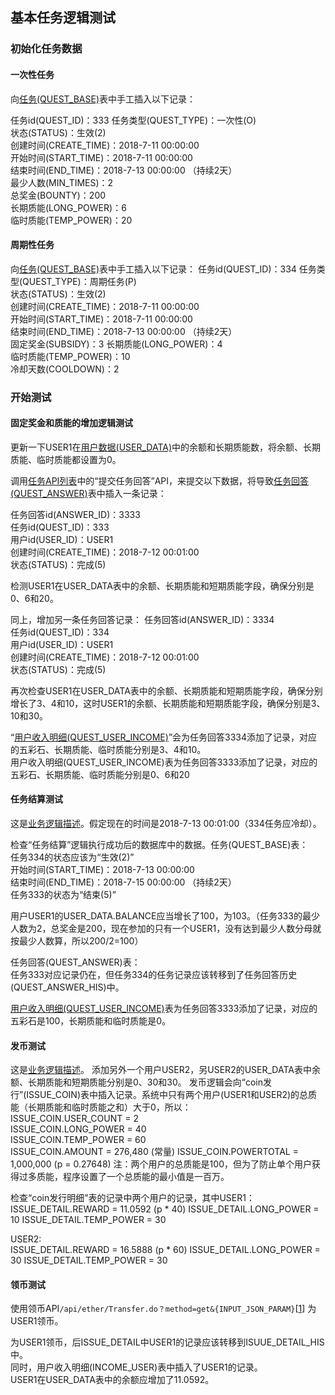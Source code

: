## 基本任务逻辑测试

### 初始化任务数据
#### 一次性任务
向[任务(QUEST_BASE)](http://git.inspur.com/qualitychain/docs/blob/master/qccoin/%E4%BA%94%E5%BD%A9%E7%9F%B3%E6%95%B0%E6%8D%AE%E7%BB%93%E6%9E%84.md#%E4%BB%BB%E5%8A%A1quest_base)表中手工插入以下记录：

任务id(QUEST_ID)：333
任务类型(QUEST_TYPE)：一次性(O)  
状态(STATUS)：生效(2)  
创建时间(CREATE_TIME)：2018-7-11 00:00:00  
开始时间(START_TIME)：2018-7-11 00:00:00  
结束时间(END_TIME)：2018-7-13 00:00:00 （持续2天）  
最少人数(MIN_TIMES)：2  
总奖金(BOUNTY)：200  
长期质能(LONG_POWER)：6  
临时质能(TEMP_POWER)：20  

#### 周期性任务
向[任务(QUEST_BASE)](http://git.inspur.com/qualitychain/docs/blob/master/qccoin/%E4%BA%94%E5%BD%A9%E7%9F%B3%E6%95%B0%E6%8D%AE%E7%BB%93%E6%9E%84.md#%E4%BB%BB%E5%8A%A1quest_base)表中手工插入以下记录：
任务id(QUEST_ID)：334
任务类型(QUEST_TYPE)：周期任务(P)  
状态(STATUS)：生效(2)  
创建时间(CREATE_TIME)：2018-7-11 00:00:00  
开始时间(START_TIME)：2018-7-11 00:00:00  
结束时间(END_TIME)：2018-7-13 00:00:00 （持续2天）  
固定奖金(SUBSIDY)：3
长期质能(LONG_POWER)：4  
临时质能(TEMP_POWER)：10  
冷却天数(COOLDOWN)：2  

### 开始测试
#### 固定奖金和质能的增加逻辑测试
更新一下USER1在[用户数据(USER_DATA)](http://git.inspur.com/qualitychain/docs/blob/master/qccoin/%E4%BA%94%E5%BD%A9%E7%9F%B3%E6%95%B0%E6%8D%AE%E7%BB%93%E6%9E%84.md#%E7%94%A8%E6%88%B7%E6%95%B0%E6%8D%AEuser_data)中的余额和长期质能数，将余额、长期质能、临时质能都设置为0。

调用[任务API列表](http://git.inspur.com/qualitychain/docs/blob/master/qccoin/%E5%95%84%E6%9C%A8%E9%B8%9F%E5%AF%B9%E6%8E%A5API.md#%E4%BB%BB%E5%8A%A1api%E5%88%97%E8%A1%A8)中的“提交任务回答”API，来提交以下数据，将导致[任务回答(QUEST_ANSWER)](http://git.inspur.com/qualitychain/docs/blob/master/qccoin/%E4%BA%94%E5%BD%A9%E7%9F%B3%E6%95%B0%E6%8D%AE%E7%BB%93%E6%9E%84.md#%E4%BB%BB%E5%8A%A1%E5%9B%9E%E7%AD%94quest_answer)表中插入一条记录：

任务回答id(ANSWER_ID)：3333  
任务id(QUEST_ID)：333  
用户id(USER_ID)：USER1  
创建时间(CREATE_TIME)：2018-7-12 00:01:00  
状态(STATUS)：完成(5)

检测USER1在USER_DATA表中的余额、长期质能和短期质能字段，确保分别是0、6和20。

同上，增加另一条任务回答记录：
任务回答id(ANSWER_ID)：3334  
任务id(QUEST_ID)：334  
用户id(USER_ID)：USER1  
创建时间(CREATE_TIME)：2018-7-12 00:01:00  
状态(STATUS)：完成(5)

再次检查USER1在USER_DATA表中的余额、长期质能和短期质能字段，确保分别增长了3、4和10，这时USER1的余额、长期质能和短期质能字段，确保分别是3、10和30。

“[用户收入明细(QUEST_USER_INCOME)](http://git.inspur.com/qualitychain/docs/blob/master/qccoin/%E4%BA%94%E5%BD%A9%E7%9F%B3%E6%95%B0%E6%8D%AE%E7%BB%93%E6%9E%84.md#%E7%94%A8%E6%88%B7%E6%94%B6%E5%85%A5%E6%98%8E%E7%BB%86quest_user_income)”会为任务回答3334添加了记录，对应的五彩石、长期质能、临时质能分别是3、4和10。  
用户收入明细(QUEST_USER_INCOME)表为任务回答3333添加了记录，对应的五彩石、长期质能、临时质能分别是0、6和20


#### 任务结算测试
这是[业务逻辑描述](http://git.inspur.com/qualitychain/docs/blob/master/qccoin/%E9%A2%86%E5%B8%812.md#41-%E4%BB%BB%E5%8A%A1%E7%BB%93%E7%AE%97)。假定现在的时间是2018-7-13 00:01:00（334任务应冷却）。

检查“任务结算”逻辑执行成功后的数据库中的数据。任务(QUEST_BASE)表：  
任务334的状态应该为“生效(2)”  
开始时间(START_TIME)：2018-7-13 00:00:00  
结束时间(END_TIME)：2018-7-15 00:00:00 （持续2天）  
任务333的状态为“结束(5)”  

用户USER1的USER_DATA.BALANCE应当增长了100，为103。（任务333的最少人数为2，总奖金是200，现在参加的只有一个USER1，没有达到最少人数分母就按最少人数算，所以200/2=100）  

任务回答(QUEST_ANSWER)表：  
任务333对应记录仍在，但任务334的任务记录应该转移到了任务回答历史(QUEST_ANSWER_HIS)中。  

[用户收入明细(QUEST_USER_INCOME)](http://git.inspur.com/qualitychain/docs/blob/master/qccoin/%E4%BA%94%E5%BD%A9%E7%9F%B3%E6%95%B0%E6%8D%AE%E7%BB%93%E6%9E%84.md#%E7%94%A8%E6%88%B7%E6%94%B6%E5%85%A5%E6%98%8E%E7%BB%86quest_user_income)表为任务回答3333添加了记录，对应的五彩石是100，长期质能和临时质能是0。  


#### 发币测试
这是[业务逻辑描述](http://git.inspur.com/qualitychain/docs/blob/master/qccoin/%E9%A2%86%E5%B8%812.md#42-%E5%8F%91%E5%B8%81)。
添加另外一个用户USER2，另USER2的USER_DATA表中余额、长期质能和短期质能分别是0、30和30。
发币逻辑会向“coin发行”(ISSUE_COIN)表中插入记录。系统中只有两个用户(USER1和USER2)的总质能（长期质能和临时质能之和）大于0，所以：  
ISSUE_COIN.USER_COUNT = 2  
ISSUE_COIN.LONG_POWER = 40  
ISSUE_COIN.TEMP_POWER = 60  
ISSUE_COIN.AMOUNT = 276,480 (常量)
ISSUE_COIN.POWERTOTAL = 1,000,000    (p = 0.27648)
注：两个用户的总质能是100，但为了防止单个用户获得过多质能，程序设置了一个总质能的最小值是一百万。  

检查“coin发行明细”表的记录中两个用户的记录，其中USER1：  
ISSUE_DETAIL.REWARD = 11.0592  (p * 40) 
ISSUE_DETAIL.LONG_POWER  = 10
ISSUE_DETAIL.TEMP_POWER = 30

USER2:  
ISSUE_DETAIL.REWARD = 16.5888  (p * 60)
ISSUE_DETAIL.LONG_POWER  = 30
ISSUE_DETAIL.TEMP_POWER = 30

#### 领币测试
使用领币API`/api/ether/Transfer.do？method=get&{INPUT_JSON_PARAM}`[[1](http://git.inspur.com/jiangdsh/swagger/raw/master/app-api.yaml)]
为USER1领币。

为USER1领币，后ISSUE_DETAIL中USER1的记录应该转移到ISUUE_DETAIL_HIS中。  
同时，用户收入明细(INCOME_USER)表中插入了USER1的记录。  
USER1在USER_DATA表中的余额应增加了11.0592。  

